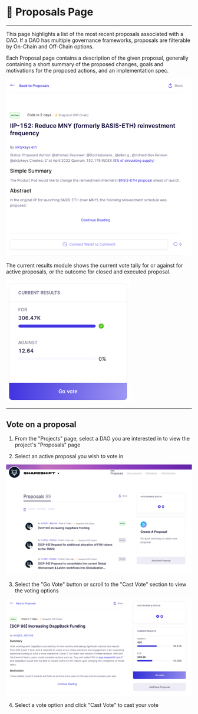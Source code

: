 # 📄 Proposals Page

***

This page highlights a list of the most recent proposals associated with a DAO. If a DAO has multiple governance frameworks, proposals are filterable by On-Chain and Off-Chain options.

Each Proposal page contains a description of the given proposal, generally containing a short summary of the proposed changes, goals and motivations for the proposed actions, and an implementation spec. 

![Proposal Page](../../../assets/images/image-7.png)

The current results module shows the current vote tally for or against for active proposals, or the outcome for closed and executed proposal.

![Vote Module](../../../assets/images/image-27.png)

***

## Vote on a proposal

1. From the "Projects" page, select a DAO you are interested in to view the project's "Proposals" page

2. Select an active proposal you wish to vote in

![Proposals Page](../../../assets/images/shapeshift-proposals-page.png)

3. Select the "Go Vote" button or scroll to the "Cast Vote" section to view the voting options

![Go Vote](../../../assets/images/shapeshift-active-proposal.png)

4. Select a vote option and click "Cast Vote" to cast your vote
